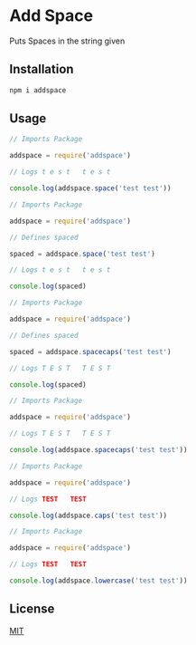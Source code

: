 # Add Space
Puts Spaces in the string given


## Installation

```bash
npm i addspace
```

## Usage

```javascript
// Imports Package

addspace = require('addspace')

// Logs t e s t   t e s t

console.log(addspace.space('test test'))
```

```javascript
// Imports Package

addspace = require('addspace')

// Defines spaced

spaced = addspace.space('test test')

// Logs t e s t   t e s t

console.log(spaced)
```

```javascript
// Imports Package

addspace = require('addspace')

// Defines spaced

spaced = addspace.spacecaps('test test')

// Logs T E S T   T E S T

console.log(spaced)
```

```javascript
// Imports Package

addspace = require('addspace')

// Logs T E S T   T E S T

console.log(addspace.spacecaps('test test'))
```

```javascript
// Imports Package

addspace = require('addspace')

// Logs TEST   TEST

console.log(addspace.caps('test test'))
```

```javascript
// Imports Package

addspace = require('addspace')

// Logs TEST   TEST

console.log(addspace.lowercase('test test'))
```
## License
[MIT](https://choosealicense.com/licenses/mit/)